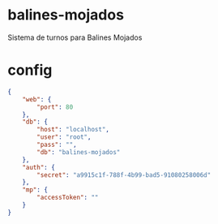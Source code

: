 # balines-mojados
Sistema de turnos para Balines Mojados

# config
```json
{
    "web": {
        "port": 80
    },
    "db": {
        "host": "localhost",
        "user": "root",
        "pass": "",
        "db": "balines-mojados"
    },
    "auth": {
        "secret": "a9915c1f-788f-4b99-bad5-91080258006d"
    },
    "mp": {
        "accessToken": ""
    } 
}
```
